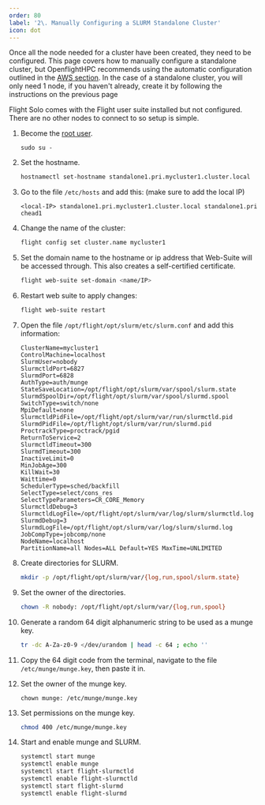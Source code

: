 ```yaml
---
order: 80
label: '2\. Manually Configuring a SLURM Standalone Cluster'
icon: dot
---
```


Once all the node needed for a cluster have been created, they need to be configured. This page covers how to manually configure a standalone cluster, but OpenflightHPC recommends using the automatic configuration outlined in the [AWS section](/cluster_build_methods/aws/solo_slurm_single_profile/solo_standalone_profile_config/).
In the case of a standalone cluster, you will only need 1 node, if you haven't already, create it by following the instructions on the previous page

Flight Solo comes with the Flight user suite installed but not configured. There are no other nodes to connect to so setup is simple.

1. Become the [root user](/general_environment_usage/cli_basics/becoming_the_root_user/).
    ```
    sudo su -
    ```

2. Set the hostname.

    ```bash
    hostnamectl set-hostname standalone1.pri.mycluster1.cluster.local
    ```

3. Go to the file `/etc/hosts` and add this: (make sure to add the local IP)

    ```
    <local-IP> standalone1.pri.mycluster1.cluster.local standalone1.pri chead1
    ```

4. Change the name of the cluster:
	```bash
	flight config set cluster.name mycluster1
	```

5. Set the domain name to the hostname or ip address that Web-Suite will be accessed through. This also creates a self-certified certificate.
    ```bash
    flight web-suite set-domain <name/IP>
    ```

6. Restart web suite to apply changes:
    ```bash
    flight web-suite restart
    ```


7. Open the file `/opt/flight/opt/slurm/etc/slurm.conf` and add this information:
	```
	ClusterName=mycluster1
	ControlMachine=localhost
	SlurmUser=nobody
	SlurmctldPort=6827
	SlurmdPort=6828
	AuthType=auth/munge
	StateSaveLocation=/opt/flight/opt/slurm/var/spool/slurm.state
	SlurmdSpoolDir=/opt/flight/opt/slurm/var/spool/slurmd.spool
	SwitchType=switch/none
	MpiDefault=none
	SlurmctldPidFile=/opt/flight/opt/slurm/var/run/slurmctld.pid
	SlurmdPidFile=/opt/flight/opt/slurm/var/run/slurmd.pid
	ProctrackType=proctrack/pgid
	ReturnToService=2
	SlurmctldTimeout=300
	SlurmdTimeout=300
	InactiveLimit=0
	MinJobAge=300
	KillWait=30
	Waittime=0
	SchedulerType=sched/backfill
	SelectType=select/cons_res
	SelectTypeParameters=CR_CORE_Memory
	SlurmctldDebug=3
	SlurmctldLogFile=/opt/flight/opt/slurm/var/log/slurm/slurmctld.log
	SlurmdDebug=3
	SlurmdLogFile=/opt/flight/opt/slurm/var/log/slurm/slurmd.log
	JobCompType=jobcomp/none
	NodeName=localhost 
	PartitionName=all Nodes=ALL Default=YES MaxTime=UNLIMITED
	```

8. Create directories for SLURM.
	```bash
	mkdir -p /opt/flight/opt/slurm/var/{log,run,spool/slurm.state}
	```
 

9. Set the owner of the directories.
	```bash
	chown -R nobody: /opt/flight/opt/slurm/var/{log,run,spool}
	```

10. Generate a random 64 digit alphanumeric string to be used as a munge key.
	```bash
	tr -dc A-Za-z0-9 </dev/urandom | head -c 64 ; echo ''
	````

11. Copy the 64 digit code from the terminal, navigate to the file `/etc/munge/munge.key`, then paste it in.

12. Set the owner of the munge key.
	```
	chown munge: /etc/munge/munge.key
	```

13. Set permissions on the munge key.
	```bash
	chmod 400 /etc/munge/munge.key
	```

14. Start and enable munge and SLURM.
	```bash
	systemctl start munge
	systemctl enable munge
	systemctl start flight-slurmctld
	systemctl enable flight-slurmctld
    systemctl start flight-slurmd
    systemctl enable flight-slurmd
	```
